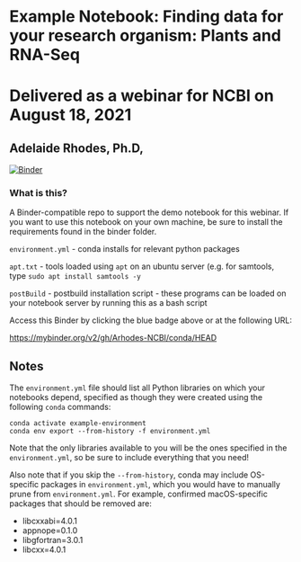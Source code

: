 # Example Notebook: Finding data for your research organism: Plants and RNA-Seq
# Delivered as a webinar for NCBI on August 18, 2021
## Adelaide Rhodes, Ph.D,


[![Binder](https://mybinder.org/badge_logo.svg)](https://mybinder.org/v2/gh/Arhodes-NCBI/conda/HEAD)

### What is this?

A Binder-compatible repo to support the demo notebook for this webinar. 
If you want to use this notebook on your own machine, be sure to install the requirements found in the binder folder.

`environment.yml` - conda installs for relevant python packages

`apt.txt` - tools loaded using `apt` on an ubuntu server (e.g. for samtools, type `sudo apt install samtools -y`

`postBuild` - postbuild installation script - these programs can be loaded on your notebook server by running this as a bash script

Access this Binder by clicking the blue badge above or at the following URL:

https://mybinder.org/v2/gh/Arhodes-NCBI/conda/HEAD


## Notes
The `environment.yml` file should list all Python libraries on which your notebooks
depend, specified as though they were created using the following `conda` commands:

```
conda activate example-environment
conda env export --from-history -f environment.yml
```

Note that the only libraries available to you will be the ones specified in
the `environment.yml`, so be sure to include everything that you need! 

Also note that if you skip the `--from-history`, conda may include OS-specific
packages in `environment.yml`, which you would have to manually prune from
`environment.yml`.  For example, confirmed macOS-specific packages that should
be removed are:

* libcxxabi=4.0.1
* appnope=0.1.0
* libgfortran=3.0.1
* libcxx=4.0.1
